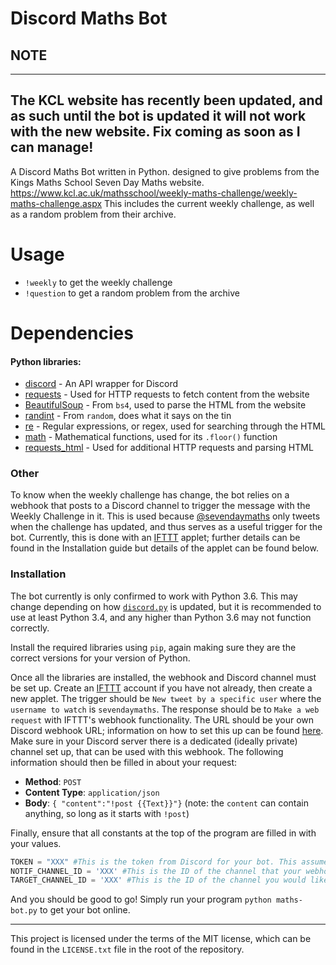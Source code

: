 # Discord Maths Bot
## NOTE
---
The KCL website has recently been updated, and as such until the bot is updated it will not work with the new website. Fix coming as soon as I can manage!
---

A Discord Maths Bot written in Python. designed to give problems from the Kings Maths School Seven Day Maths website. https://www.kcl.ac.uk/mathsschool/weekly-maths-challenge/weekly-maths-challenge.aspx This includes the current weekly challenge, as well as a random problem from their archive.

# Usage
  - `!weekly` to get the weekly challenge
  - `!question` to get a random problem from the archive

# Dependencies
#### Python libraries:
* [discord](http://discordpy.readthedocs.io/en/latest/api.html) - An API wrapper for Discord
* [requests](http://docs.python-requests.org/en/master/) - Used for HTTP requests to fetch content from the website
* [BeautifulSoup](https://www.crummy.com/software/BeautifulSoup/bs4/doc/) - From `bs4`, used to parse the HTML from the website
* [randint](https://docs.python.org/3/library/random.html) - From `random`, does what it says on the tin
* [re](https://docs.python.org/3/library/re.html) - Regular expressions, or regex, used for searching through the HTML
* [math](https://docs.python.org/3/library/math.html) - Mathematical functions, used for its `.floor()` function
* [requests_html](https://html.python-requests.org/_modules/requests_html.html) - Used for additional HTTP requests and parsing HTML

### Other
To know when the weekly challenge has change, the bot relies on a webhook that posts to a Discord channel to trigger the message with the Weekly Challenge in it. This is used because [@sevendaymaths](http://twitter.com/sevendaymaths) only tweets when the challenge has updated, and thus serves as a useful trigger for the bot. Currently, this is done with an [IFTTT](https://ifttt.com/) applet; further details can be found in the Installation guide but details of the applet can be found below.

### Installation

The bot currently is only confirmed to work with Python 3.6. This may change depending on how [`discord.py`](https://github.com/Rapptz/discord.py) is updated, but it is recommended to use at least Python 3.4, and any higher than Python 3.6 may not function correctly.

Install the required libraries using `pip`, again making sure they are the correct versions for your version of Python.

Once all the libraries are installed, the webhook and Discord channel must be set up. Create an [IFTTT](https://ifttt.com) account if you have not already, then create a new applet.
The trigger should be `New tweet by a specific user` where the `username to watch` is `sevendaymaths`. The response should be to `Make a web request` with IFTTT's webhook functionality. The URL should be your own Discord webhook URL; information on how to set this up can be found [here](https://support.discordapp.com/hc/en-us/articles/228383668-Intro-to-Webhooks). Make sure in your Discord server there is a dedicated (ideally private) channel set up, that can be used with this webhook.
The following information should then be filled in about your request:
- **Method**: `POST`
- **Content Type**: `application/json`
- **Body**: `{ "content":"!post {{Text}}"}` (note: the `content` can contain anything, so long as it starts with `!post`)



Finally, ensure that all constants at the top of the program are filled in with your values.
```python
TOKEN = "XXX" #This is the token from Discord for your bot. This assumes your bot has been created and set up already.
NOTIF_CHANNEL_ID = 'XXX' #This is the ID of the channel that your webhook will send messages to
TARGET_CHANNEL_ID = 'XXX' #This is the ID of the channel you would like the bot to send the message containing the Weekly Challenge to
```

And you should be good to go! Simply run your program `python maths-bot.py` to get your bot online.

---
This project is licensed under the terms of the MIT license, which can be found in the `LICENSE.txt` file in the root of the repository.
